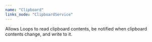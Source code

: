 ```yaml
---
name: "Clipboard"
links_node: "ClipboardService"
---
```

Allows Loops to read clipboard contents, be notified when clipboard contents change, and write to it.